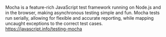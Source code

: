 Mocha is a feature-rich JavaScript test framework running on Node.js and in the browser,
making asynchronous testing simple and fun. Mocha tests run serially,
allowing for flexible and accurate reporting, while mapping uncaught exceptions to the correct test cases. 
https://javascript.info/testing-mocha
